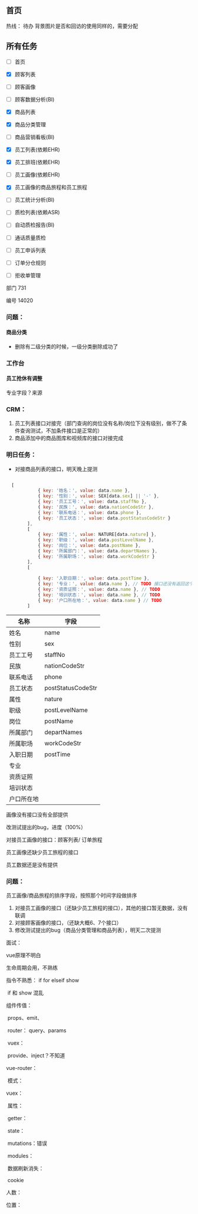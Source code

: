 ## 首页

热线： 待办 背景图片是否和回访的使用同样的，需要分配

## 所有任务

- [ ] 首页
- [x] 顾客列表
- [ ] 顾客画像
- [ ] 顾客数据分析(BI)
- [x] 商品列表
- [x] 商品分类管理
- [ ] 商品营销看板(BI)
- [x] 员工列表(依赖EHR)
- [x] 员工排班(依赖EHR)
- [ ] 员工画像(依赖EHR)
- [x] 员工画像的商品旅程和员工旅程
- [ ] 员工统计分析(BI)
- [ ] 质检列表(依赖ASR)
- [ ] 自动质检报告(BI)
- [ ] 通话质量质检
- [ ] 员工申诉列表
- [ ] 订单分仓规则
- [ ] 拒收单管理





部门 731

编号   14020

### 问题：

#### 商品分类

- 删除有二级分类的时候，一级分类删除成功了

### 工作台

#### 员工抢休有调整



专业字段？来源

### CRM：

1. 员工列表接口对接完（部门查询的岗位没有名称/岗位下没有级别，做不了条件查询测试，不加条件接口是正常的）
2. 商品添加中的商品图库和视频库的接口对接完成

### 明日任务：

- 对接商品列表的接口，明天晚上提测



```js

  [
            { key: '姓名：', value: data.name },
            { key: '性别：', value: SEX[data.sex] || '-' },
            { key: '员工工号：', value: data.staffNo },
            { key: '民族：', value: data.nationCodeStr },
            { key: '联系电话：', value: data.phone },
            { key: '员工状态：', value: data.postStatusCodeStr }
        ],
        [
            { key: '属性：', value: NATURE[data.nature] },
            { key: '职级：', value: data.postLevelName },
            { key: '岗位：', value: data.postName },
            { key: '所属部门：', value: data.departNames },
            { key: '所属职场：', value: data.workCodeStr }
        ],
        [
            
            { key: '入职日期：', value: data.postTime },
            { key: '专业：', value: data.name }, // TODO 接口还没有返回这个字段
            { key: '资质证照：', value: data.name }, // TODO
            { key: '培训状态：', value: data.name }, // TODO
            { key: '户口所在地：', value: data.name } // TODO
        ]
```

| 名称       | 字段              |
| ---------- | ----------------- |
| 姓名       | name              |
| 性别       | sex               |
| 员工工号   | staffNo           |
| 民族       | nationCodeStr     |
| 联系电话   | phone             |
| 员工状态   | postStatusCodeStr |
| 属性       | nature            |
| 职级       | postLevelName     |
| 岗位       | postName          |
| 所属部门   | departNames       |
| 所属职场   | workCodeStr       |
| 入职日期   | postTime          |
| 专业       |                   |
| 资质证照   |                   |
| 培训状态   |                   |
| 户口所在地 |                   |

画像没有接口没有全部提供

改测试提出的bug，进度（100%）

对接员工画像的接口：顾客列表/ 订单旅程

员工画像还缺少员工旅程的接口

员工数据还是没有提供

### 问题：

员工画像/商品旅程的排序字段，按照那个时间字段做排序



1. 对接员工画像的接口（还缺少员工旅程的接口），其他的接口暂无数据，没有联调
2. 对接顾客画像的接口，（还缺大概6、7个接口）
3. 修改测试提出的bug（商品分类管理和商品列表），明天二次提测



面试：

vue原理不明白

生命周期会用，不熟练

指令不熟悉： if for elseif show 

​	if 和 show 混乱

组件传值：

​	props、emit、

​	router： query、params 

​	vuex：

​	provide、inject？不知道

vue-router：

​	模式：

vuex：

​	属性：

​		getter：

​		state：

​		mutations：错误

​		modules：

​	数据刷新消失：

​		cookie

人数：

位置：







